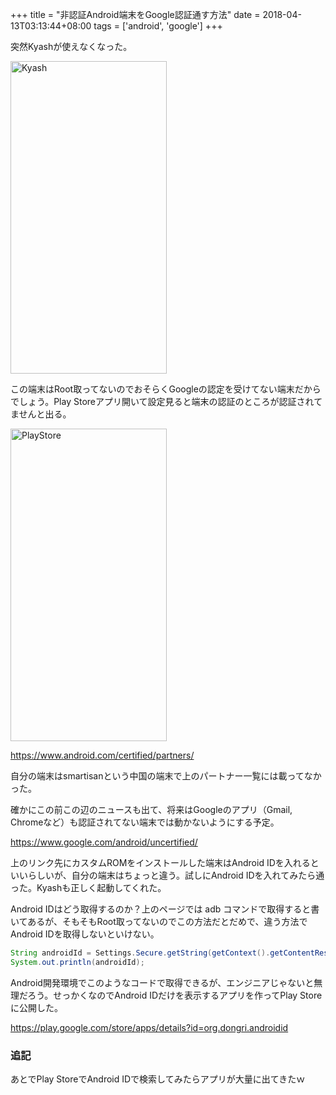 +++
title = "非認証Android端末をGoogle認証通す方法"
date = 2018-04-13T03:13:44+08:00
tags = ['android', 'google']
+++

突然Kyashが使えなくなった。

<a data-flickr-embed="true"  href="https://www.flickr.com/photos/140596581@N07/39615383380/in/dateposted-public/" title="Kyash"><img src="https://farm1.staticflickr.com/785/39615383380_fcf4ee90d4.jpg" width="250" height="500" alt="Kyash"></a><script async src="//embedr.flickr.com/assets/client-code.js" charset="utf-8"></script>

この端末はRoot取ってないのでおそらくGoogleの認定を受けてない端末だからでしょう。Play Storeアプリ開いて設定見ると端末の認証のところが認証されてませんと出る。

<a data-flickr-embed="true"  href="https://www.flickr.com/photos/140596581@N07/27552736258/in/dateposted-public/" title="PlayStore"><img src="https://farm1.staticflickr.com/796/27552736258_a510f1d61b.jpg" width="250" height="500" alt="PlayStore"></a><script async src="//embedr.flickr.com/assets/client-code.js" charset="utf-8"></script>

https://www.android.com/certified/partners/

自分の端末はsmartisanという中国の端末で上のパートナー一覧には載ってなかった。

確かにこの前この辺のニュースも出て、将来はGoogleのアプリ（Gmail, Chromeなど）も認証されてない端末では動かないようにする予定。

https://www.google.com/android/uncertified/

上のリンク先にカスタムROMをインストールした端末はAndroid IDを入れるといいらしいが、自分の端末はちょっと違う。試しにAndroid IDを入れてみたら通った。Kyashも正しく起動してくれた。

Android IDはどう取得するのか？上のページでは adb コマンドで取得すると書いてあるが、そもそもRoot取ってないのでこの方法だとだめで、違う方法でAndroid IDを取得しないといけない。

```java
String androidId = Settings.Secure.getString(getContext().getContentResolver(), Settings.Secure.ANDROID_ID);
System.out.println(androidId);
```

Android開発環境でこのようなコードで取得できるが、エンジニアじゃないと無理だろう。せっかくなのでAndroid IDだけを表示するアプリを作ってPlay Storeに公開した。

https://play.google.com/store/apps/details?id=org.dongri.androidid

### 追記
あとでPlay StoreでAndroid IDで検索してみたらアプリが大量に出てきたｗ


